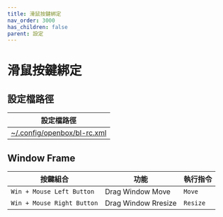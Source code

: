 ```yaml
---
title: 滑鼠按鍵綁定
nav_order: 3000
has_children: false
parent: 設定
---
```



# 滑鼠按鍵綁定


## 設定檔路徑

| 設定檔路徑 |
| ----------- |
| [~/.config/openbox/bl-rc.xml](https://github.com/samwhelp/bunsenlabs-adjustment/blob/main/prototype/main/bunsen-config/Main/asset/overlay/etc/skel/.config/openbox/bl-rc.xml#L540-L1005) |




## Window Frame

| 按鍵組合                    | 功能                 | 執行指令            |
| --------------------------- | -------------------- | ------------------- |
| `Win + Mouse Left Button`   | Drag Window Move     | `Move`              |
| `Win + Mouse Right Button`  | Drag Window Rresize  | `Resize`            |
